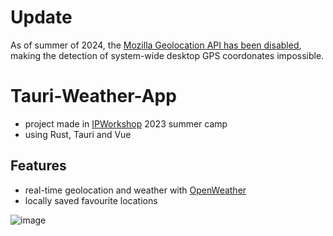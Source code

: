 # Update
As of summer of 2024, the [Mozilla Geolocation API has been disabled](https://en.wikipedia.org/wiki/Mozilla_Location_Service), making the detection of system-wide desktop GPS coordonates impossible.
# Tauri-Weather-App
- project made in [IPWorkshop](https://www.ipworkshop.ro) 2023 summer camp
- using Rust, Tauri and Vue

## Features
- real-time geolocation and weather with [OpenWeather](https://openweathermap.org/api)
- locally saved favourite locations

![image](https://github.com/Alle43221/Tauri-Weather-App/assets/79206599/602f6047-d429-43b3-b795-3d51a457fec9)
 
